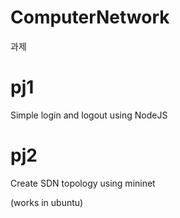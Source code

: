 # ComputerNetwork
과제
# pj1
Simple login and logout using NodeJS

# pj2
Create SDN topology using mininet

(works in ubuntu)
